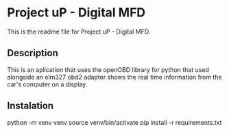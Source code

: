 # Project uP - Digital MFD

This is the readme file for Project uP - Digital MFD. 

## Description

This is an aplication that uses the openOBD library for python that used alongside an elm327 obd2 adapter shows the real time information from the car's computer on a display.

## Instalation

python -m venv venv
source venv/bin/activate
pip install -r requirements.txt

